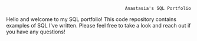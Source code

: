                                                  Anastasia's SQL Portfolio

Hello and welcome to my SQL portfolio! This code repository contains examples of SQL I've written. Please feel free to take a look and reach out if you have any questions! 
